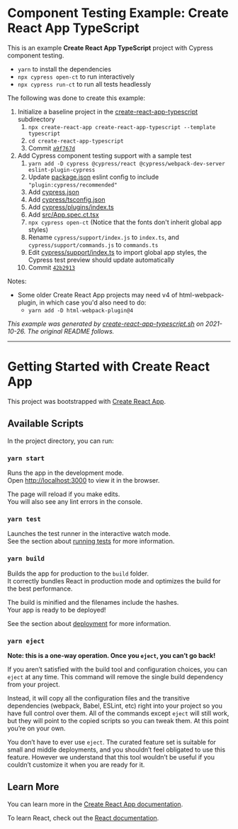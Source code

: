 # Component Testing Example: Create React App TypeScript

This is an example **Create React App TypeScript** project with Cypress component testing.

- `yarn` to install the dependencies
- `npx cypress open-ct` to run interactively
- `npx cypress run-ct` to run all tests headlessly

The following was done to create this example:

1. Initialize a baseline project in the [create-react-app-typescript](.) subdirectory
   1. `npx create-react-app create-react-app-typescript --template typescript`
   1. `cd create-react-app-typescript`
   1. Commit [`a9f767d`](https://github.com/cypress-io/cypress-component-testing-examples/commit/a9f767d4e4c1f4466e85036488be36211b9019f8)
1. Add Cypress component testing support with a sample test
   1. `yarn add -D cypress @cypress/react @cypress/webpack-dev-server eslint-plugin-cypress`
   1. Update [package.json](package.json) eslint config to include `"plugin:cypress/recommended"`
   1. Add [cypress.json](cypress.json)
   1. Add [cypress/tsconfig.json](cypress/tsconfig.json)
   1. Add [cypress/plugins/index.ts](cypress/plugins/index.ts)
   1. Add [src/App.spec.ct.tsx](src/App.spec.ct.tsx)
   1. `npx cypress open-ct` (Notice that the fonts don't inherit global app styles)
   1. Rename `cypress/support/index.js` to `index.ts`, and `cypress/support/commands.js` to `commands.ts`
   1. Edit [cypress/support/index.ts](cypress/support/index.ts) to import global app styles, the Cypress test preview should update automatically   
   1. Commit [`42b2913`](https://github.com/cypress-io/cypress-component-testing-examples/commit/42b2913e4a124e7fc98d14a21c8e1fefa3498a13)   
   
Notes:

- Some older Create React App projects may need v4 of html-webpack-plugin, in which case you'd also need to do:
  - `yarn add -D html-webpack-plugin@4`

_This example was generated by [create-react-app-typescript.sh](https://github.com/cypress-io/cypress-component-testing-examples/blob/main/scripts/create-react-app-typescript.sh) on 2021-10-26. The original README follows._

---

# Getting Started with Create React App

This project was bootstrapped with [Create React App](https://github.com/facebook/create-react-app).

## Available Scripts

In the project directory, you can run:

### `yarn start`

Runs the app in the development mode.\
Open [http://localhost:3000](http://localhost:3000) to view it in the browser.

The page will reload if you make edits.\
You will also see any lint errors in the console.

### `yarn test`

Launches the test runner in the interactive watch mode.\
See the section about [running tests](https://facebook.github.io/create-react-app/docs/running-tests) for more information.

### `yarn build`

Builds the app for production to the `build` folder.\
It correctly bundles React in production mode and optimizes the build for the best performance.

The build is minified and the filenames include the hashes.\
Your app is ready to be deployed!

See the section about [deployment](https://facebook.github.io/create-react-app/docs/deployment) for more information.

### `yarn eject`

**Note: this is a one-way operation. Once you `eject`, you can’t go back!**

If you aren’t satisfied with the build tool and configuration choices, you can `eject` at any time. This command will remove the single build dependency from your project.

Instead, it will copy all the configuration files and the transitive dependencies (webpack, Babel, ESLint, etc) right into your project so you have full control over them. All of the commands except `eject` will still work, but they will point to the copied scripts so you can tweak them. At this point you’re on your own.

You don’t have to ever use `eject`. The curated feature set is suitable for small and middle deployments, and you shouldn’t feel obligated to use this feature. However we understand that this tool wouldn’t be useful if you couldn’t customize it when you are ready for it.

## Learn More

You can learn more in the [Create React App documentation](https://facebook.github.io/create-react-app/docs/getting-started).

To learn React, check out the [React documentation](https://reactjs.org/).
